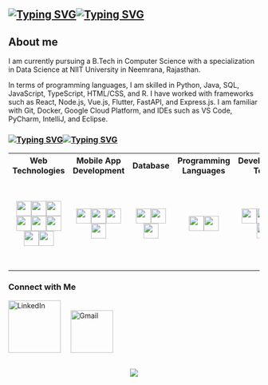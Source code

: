 
## [![Typing SVG](https://readme-typing-svg.herokuapp.com?font=Raleway&weight=200&size=24&duration=0001&pause=1000&color=F7F7F7&repeat=false&width=90&lines=Hey+I'm)](https://git.io/typing-svg)[![Typing SVG](https://readme-typing-svg.herokuapp.com?font=Raleway&weight=700&size=24&pause=1000&color=F7F7F7&width=435&lines=Programmer;Developer;Tech+Learner)](https://git.io/typing-svg)

## About me
I am currently pursuing a B.Tech in Computer Science with a specialization in Data Science at NIIT University in Neemrana, Rajasthan.

In terms of programming languages, I am skilled in Python, Java, SQL, JavaScript, TypeScript, HTML/CSS, and R. I have worked with frameworks such as React, Node.js, Vue.js, Flutter, FastAPI, and Express.js. I am familiar with Git, Docker, Google Cloud Platform, and IDEs such as VS Code, PyCharm, IntelliJ, and Eclipse.

### [![Typing SVG](https://readme-typing-svg.herokuapp.com?font=Raleway&weight=200&size=18&duration=0001&pause=1000&color=F7F7F7&repeat=false&width=78&lines=Skilled+in)](https://git.io/typing-svg)[![Typing SVG](https://readme-typing-svg.herokuapp.com?font=Raleway&weight=700&size=18&duration=4000&pause=0100&color=F7F7F7&width=435&lines=Python;React;MongoDB;React+Native)](https://git.io/typing-svg)
<div>
  <table>
    <tr>
      <th width=15%>Web Technologies</th>
      <th width=15%>Mobile App Development</th>
      <th width=15%>Database</th>
      <th width=15%>Programming Languages</th>
      <th width=15%>Development Tools</th>
      <th width=12%>Design Tools</th>
    </tr>
    <tr>
      <td align="center"><img width=30 height=30 src="https://github.com/PiyushSaklani/PiyushSaklani/assets/102040741/8f26efe7-b2dd-4f50-846b-edc6c935a8d3"><img width=30 height=30 src="https://github.com/PiyushSaklani/PiyushSaklani/assets/102040741/48f572b0-b4bc-42b5-9ec6-e893414f510b"><img width=30 height=30 src="https://github.com/PiyushSaklani/PiyushSaklani/assets/102040741/9c7f31b9-db18-4350-98ee-2463dcf6320b"><img width=30 height=30 src="https://github.com/PiyushSaklani/PiyushSaklani/assets/102040741/c6496171-9438-4ae5-b9ef-80893389e2e4"><img width=30 height=30 src="https://github.com/PiyushSaklani/PiyushSaklani/assets/102040741/fb5757cd-c8d1-4dcf-929e-95dcd8e26a9e"><img width=30 height=30 src="https://github.com/PiyushSaklani/PiyushSaklani/assets/102040741/9dd841f4-7c1d-4add-81da-a3072a89a891"><img width=30 height=30 src="https://github.com/PiyushSaklani/PiyushSaklani/assets/102040741/892a5fe4-1817-4202-b949-86e04d9806ac"><img width=30 height=30 src="https://github.com/PiyushSaklani/PiyushSaklani/assets/102040741/36e7d368-3a7e-4a14-b1e7-ab480b827e9c"></td>
      <td align="center"><img width=30 height=30 src="https://github.com/PiyushSaklani/PiyushSaklani/assets/102040741/7186a5b2-45bb-4a31-921b-74b8c1c03682"><img width=30 height=30 src="https://github.com/PiyushSaklani/PiyushSaklani/assets/102040741/c209155e-2466-46d1-839c-9d468f80e64f"><img width=30 height=30 src="https://github.com/PiyushSaklani/PiyushSaklani/assets/102040741/37721ff2-afc2-4efc-8fba-d60f626e2a82"><img width=30 height=30 src="https://github.com/PiyushSaklani/PiyushSaklani/assets/102040741/fc10ee04-9df3-4289-a984-291ba88d21a4"></td>
      <td align="center"><img width=30 height=30 src="https://github.com/PiyushSaklani/PiyushSaklani/assets/102040741/581330a6-d2bb-4b86-8605-c78914071a2d"><img width=30 height=30 src="https://github.com/PiyushSaklani/PiyushSaklani/assets/102040741/70deb4c5-a435-400f-b99b-f897e4bfed2b"><img width=30 height=30 src="https://github.com/PiyushSaklani/PiyushSaklani/assets/102040741/803adcb5-7342-4fa4-92f1-3f04286bf915"></td>
      <td align="center"><img width=30 height=30 src="https://github.com/PiyushSaklani/PiyushSaklani/assets/102040741/5c924b9b-19d9-4326-847a-6385f3434ba0"><img width=30 height=30 src="https://github.com/PiyushSaklani/PiyushSaklani/assets/102040741/607255ab-e43b-4ab1-bfe2-4b3d20a05995"></td>
      <td align="center"><img width=30 height=30 src="https://github.com/PiyushSaklani/PiyushSaklani/assets/102040741/228e7d1a-b8f9-480f-978a-5adde6eeba9e"><img width=30 height=30 src="https://github.com/PiyushSaklani/PiyushSaklani/assets/102040741/6dbb31f6-168f-4676-b952-9b82fae32907"><img width=30 height=30 src="https://github.com/PiyushSaklani/PiyushSaklani/assets/102040741/17a71876-bab4-48b9-90c7-bdbf3cb12ba3"><img width=30 height=30 src="https://github.com/PiyushSaklani/PiyushSaklani/assets/102040741/e222a97c-fa53-45ff-885f-845de5b10f9b"></td>
      <td align="center"><img width=30 height=30 src="https://github.com/PiyushSaklani/PiyushSaklani/assets/102040741/adbe94b3-84e8-4944-8c66-62c0bc6585fa"><img width=30 height=30 src="https://github.com/PiyushSaklani/PiyushSaklani/assets/102040741/6baee88c-51b2-4151-ac61-b732283023ff"><img width=30 height=30 src="https://github.com/PiyushSaklani/PiyushSaklani/assets/102040741/de86ccd3-85cc-4d83-bc7a-03b2a7bb9ba6"><img width=30 height=30 src="https://github.com/PiyushSaklani/PiyushSaklani/assets/102040741/54411026-60d4-47ef-b7fb-5177845189ae"><img width=30 height=30 src="https://github.com/PiyushSaklani/PiyushSaklani/assets/102040741/cd92a827-8518-4c22-bd41-a42decb5d732"><img width=30 height=30 src="https://github.com/PiyushSaklani/PiyushSaklani/assets/102040741/c4c98259-dc4e-4538-a634-6395785aeb34"></td>
    </tr>
  </table>
</div>

### Connect with Me
<a href="https://www.linkedin.com/in/piyushsaklani/"><img width="105px" alt="LinkedIn" src="https://img.shields.io/badge/LinkedIn%20-%230077B5.svg?&style=flat&logo=linkedin&logoColor=white"/></a> &nbsp;&nbsp;&nbsp;
<a href="mailto:saklani302@gmail.com"><img width="85px" alt="Gmail" src="https://img.shields.io/badge/Gmail-D14836?style=flat&logo=gmail&logoColor=white" /></a>

## 

<div width=100%, align="center", display="flex" >
  
  ![](https://github-readme-streak-stats.herokuapp.com/?user=PiyushSaklani&theme=dark&hide_border=true)
</div>
